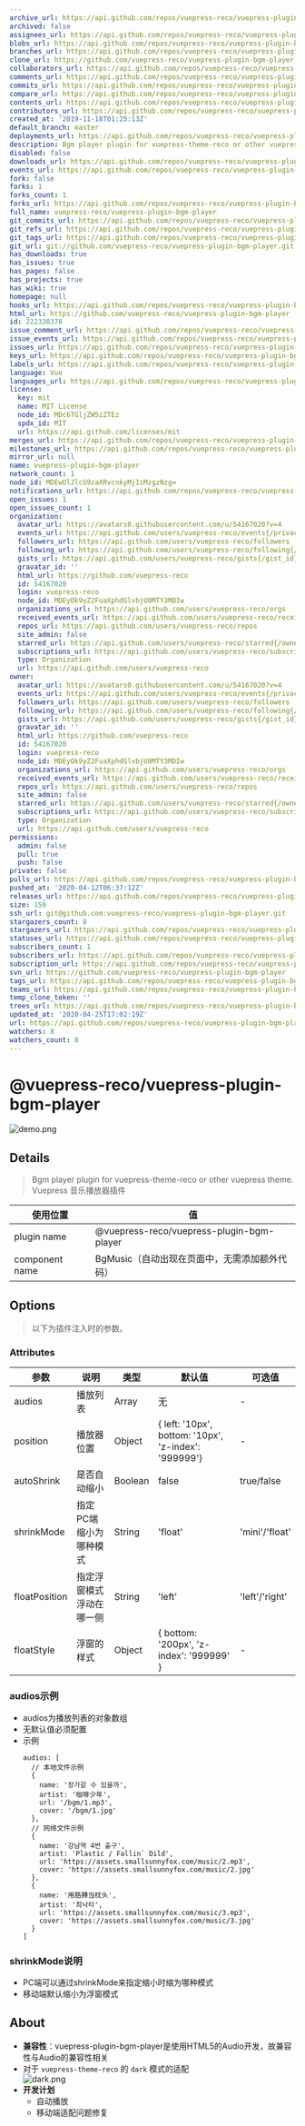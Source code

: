 ```yaml
---
archive_url: https://api.github.com/repos/vuepress-reco/vuepress-plugin-bgm-player/{archive_format}{/ref}
archived: false
assignees_url: https://api.github.com/repos/vuepress-reco/vuepress-plugin-bgm-player/assignees{/user}
blobs_url: https://api.github.com/repos/vuepress-reco/vuepress-plugin-bgm-player/git/blobs{/sha}
branches_url: https://api.github.com/repos/vuepress-reco/vuepress-plugin-bgm-player/branches{/branch}
clone_url: https://github.com/vuepress-reco/vuepress-plugin-bgm-player.git
collaborators_url: https://api.github.com/repos/vuepress-reco/vuepress-plugin-bgm-player/collaborators{/collaborator}
comments_url: https://api.github.com/repos/vuepress-reco/vuepress-plugin-bgm-player/comments{/number}
commits_url: https://api.github.com/repos/vuepress-reco/vuepress-plugin-bgm-player/commits{/sha}
compare_url: https://api.github.com/repos/vuepress-reco/vuepress-plugin-bgm-player/compare/{base}...{head}
contents_url: https://api.github.com/repos/vuepress-reco/vuepress-plugin-bgm-player/contents/{+path}
contributors_url: https://api.github.com/repos/vuepress-reco/vuepress-plugin-bgm-player/contributors
created_at: '2019-11-18T01:25:13Z'
default_branch: master
deployments_url: https://api.github.com/repos/vuepress-reco/vuepress-plugin-bgm-player/deployments
description: Bgm player plugin for vuepress-theme-reco or other vuepress theme
disabled: false
downloads_url: https://api.github.com/repos/vuepress-reco/vuepress-plugin-bgm-player/downloads
events_url: https://api.github.com/repos/vuepress-reco/vuepress-plugin-bgm-player/events
fork: false
forks: 1
forks_count: 1
forks_url: https://api.github.com/repos/vuepress-reco/vuepress-plugin-bgm-player/forks
full_name: vuepress-reco/vuepress-plugin-bgm-player
git_commits_url: https://api.github.com/repos/vuepress-reco/vuepress-plugin-bgm-player/git/commits{/sha}
git_refs_url: https://api.github.com/repos/vuepress-reco/vuepress-plugin-bgm-player/git/refs{/sha}
git_tags_url: https://api.github.com/repos/vuepress-reco/vuepress-plugin-bgm-player/git/tags{/sha}
git_url: git://github.com/vuepress-reco/vuepress-plugin-bgm-player.git
has_downloads: true
has_issues: true
has_pages: false
has_projects: true
has_wiki: true
homepage: null
hooks_url: https://api.github.com/repos/vuepress-reco/vuepress-plugin-bgm-player/hooks
html_url: https://github.com/vuepress-reco/vuepress-plugin-bgm-player
id: 222338378
issue_comment_url: https://api.github.com/repos/vuepress-reco/vuepress-plugin-bgm-player/issues/comments{/number}
issue_events_url: https://api.github.com/repos/vuepress-reco/vuepress-plugin-bgm-player/issues/events{/number}
issues_url: https://api.github.com/repos/vuepress-reco/vuepress-plugin-bgm-player/issues{/number}
keys_url: https://api.github.com/repos/vuepress-reco/vuepress-plugin-bgm-player/keys{/key_id}
labels_url: https://api.github.com/repos/vuepress-reco/vuepress-plugin-bgm-player/labels{/name}
language: Vue
languages_url: https://api.github.com/repos/vuepress-reco/vuepress-plugin-bgm-player/languages
license:
  key: mit
  name: MIT License
  node_id: MDc6TGljZW5zZTEz
  spdx_id: MIT
  url: https://api.github.com/licenses/mit
merges_url: https://api.github.com/repos/vuepress-reco/vuepress-plugin-bgm-player/merges
milestones_url: https://api.github.com/repos/vuepress-reco/vuepress-plugin-bgm-player/milestones{/number}
mirror_url: null
name: vuepress-plugin-bgm-player
network_count: 1
node_id: MDEwOlJlcG9zaXRvcnkyMjIzMzgzNzg=
notifications_url: https://api.github.com/repos/vuepress-reco/vuepress-plugin-bgm-player/notifications{?since,all,participating}
open_issues: 1
open_issues_count: 1
organization:
  avatar_url: https://avatars0.githubusercontent.com/u/54167020?v=4
  events_url: https://api.github.com/users/vuepress-reco/events{/privacy}
  followers_url: https://api.github.com/users/vuepress-reco/followers
  following_url: https://api.github.com/users/vuepress-reco/following{/other_user}
  gists_url: https://api.github.com/users/vuepress-reco/gists{/gist_id}
  gravatar_id: ''
  html_url: https://github.com/vuepress-reco
  id: 54167020
  login: vuepress-reco
  node_id: MDEyOk9yZ2FuaXphdGlvbjU0MTY3MDIw
  organizations_url: https://api.github.com/users/vuepress-reco/orgs
  received_events_url: https://api.github.com/users/vuepress-reco/received_events
  repos_url: https://api.github.com/users/vuepress-reco/repos
  site_admin: false
  starred_url: https://api.github.com/users/vuepress-reco/starred{/owner}{/repo}
  subscriptions_url: https://api.github.com/users/vuepress-reco/subscriptions
  type: Organization
  url: https://api.github.com/users/vuepress-reco
owner:
  avatar_url: https://avatars0.githubusercontent.com/u/54167020?v=4
  events_url: https://api.github.com/users/vuepress-reco/events{/privacy}
  followers_url: https://api.github.com/users/vuepress-reco/followers
  following_url: https://api.github.com/users/vuepress-reco/following{/other_user}
  gists_url: https://api.github.com/users/vuepress-reco/gists{/gist_id}
  gravatar_id: ''
  html_url: https://github.com/vuepress-reco
  id: 54167020
  login: vuepress-reco
  node_id: MDEyOk9yZ2FuaXphdGlvbjU0MTY3MDIw
  organizations_url: https://api.github.com/users/vuepress-reco/orgs
  received_events_url: https://api.github.com/users/vuepress-reco/received_events
  repos_url: https://api.github.com/users/vuepress-reco/repos
  site_admin: false
  starred_url: https://api.github.com/users/vuepress-reco/starred{/owner}{/repo}
  subscriptions_url: https://api.github.com/users/vuepress-reco/subscriptions
  type: Organization
  url: https://api.github.com/users/vuepress-reco
permissions:
  admin: false
  pull: true
  push: false
private: false
pulls_url: https://api.github.com/repos/vuepress-reco/vuepress-plugin-bgm-player/pulls{/number}
pushed_at: '2020-04-12T06:37:12Z'
releases_url: https://api.github.com/repos/vuepress-reco/vuepress-plugin-bgm-player/releases{/id}
size: 159
ssh_url: git@github.com:vuepress-reco/vuepress-plugin-bgm-player.git
stargazers_count: 8
stargazers_url: https://api.github.com/repos/vuepress-reco/vuepress-plugin-bgm-player/stargazers
statuses_url: https://api.github.com/repos/vuepress-reco/vuepress-plugin-bgm-player/statuses/{sha}
subscribers_count: 1
subscribers_url: https://api.github.com/repos/vuepress-reco/vuepress-plugin-bgm-player/subscribers
subscription_url: https://api.github.com/repos/vuepress-reco/vuepress-plugin-bgm-player/subscription
svn_url: https://github.com/vuepress-reco/vuepress-plugin-bgm-player
tags_url: https://api.github.com/repos/vuepress-reco/vuepress-plugin-bgm-player/tags
teams_url: https://api.github.com/repos/vuepress-reco/vuepress-plugin-bgm-player/teams
temp_clone_token: ''
trees_url: https://api.github.com/repos/vuepress-reco/vuepress-plugin-bgm-player/git/trees{/sha}
updated_at: '2020-04-25T17:02:19Z'
url: https://api.github.com/repos/vuepress-reco/vuepress-plugin-bgm-player
watchers: 8
watchers_count: 8
---
```


# @vuepress-reco/vuepress-plugin-bgm-player

![demo.png](https://raw.githubusercontent.com/vuepress-reco/vuepress-plugin-bgm-player/master/images/demo.png)

## Details

> Bgm player plugin for vuepress-theme-reco or other vuepress theme.  
> Vuepress 音乐播放器插件

|使用位置|值|
|-|-|
|plugin name|@vuepress-reco/vuepress-plugin-bgm-player|
|component name|BgMusic（自动出现在页面中，无需添加额外代码）|

## Options

> 以下为插件注入时的参数。

### Attributes

|参数|说明|类型|默认值|可选值|
|-|-|-|-|-|
|audios|播放列表|Array|无|-|
|position|播放器位置|Object|{ left: '10px', bottom: '10px', 'z-index': '999999'}|-|
|autoShrink|是否自动缩小|Boolean|false|true/false|
|shrinkMode|指定PC端缩小为哪种模式|String|'float'|'mini'/'float'|
|floatPosition|指定浮窗模式浮动在哪一侧|String|'left'|'left'/'right'|
|floatStyle|浮窗的样式|Object|{ bottom: '200px', 'z-index': '999999' }|-|


### audios示例

- audios为播放列表的对象数组
- 无默认值必须配置
- 示例
  ```
  audios: [
    // 本地文件示例
    {
      name: '장가갈 수 있을까',
      artist: '咖啡少年',
      url: '/bgm/1.mp3',
      cover: '/bgm/1.jpg'
    },
    // 网络文件示例
    {
      name: '강남역 4번 출구',
      artist: 'Plastic / Fallin` Dild',
      url: 'https://assets.smallsunnyfox.com/music/2.mp3',
      cover: 'https://assets.smallsunnyfox.com/music/2.jpg'
    },
    {
      name: '用胳膊当枕头',
      artist: '최낙타',
      url: 'https://assets.smallsunnyfox.com/music/3.mp3',
      cover: 'https://assets.smallsunnyfox.com/music/3.jpg'
    }
  ]  
  ```
### shrinkMode说明

- PC端可以通过shrinkMode来指定缩小时缩为哪种模式
- 移动端默认缩小为浮窗模式

## About

- **兼容性**：vuepress-plugin-bgm-player是使用HTML5的Audio开发，故兼容性与Audio的兼容性相关
- 对于 `vuepress-theme-reco` 的 `dark` 模式的适配  
  ![dark.png](https://raw.githubusercontent.com/vuepress-reco/vuepress-plugin-bgm-player/master/images/dark.png)
- **开发计划**
  - 自动播放
  - 移动端适配问题修复
